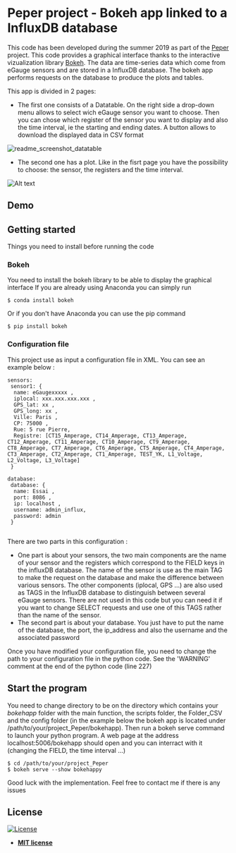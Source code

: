 # Peper project - Bokeh app linked to a InfluxDB database

This code has been developed during the summer 2019 as part of the [Peper](https://dataia.eu/recherche/le-projet-peper-prediction-de-la-prosommation-denergie-renouvelable) project. This code provides a graphical interface thanks to the interactive vizualization library [Bokeh](https://bokeh.pydata.org/en/latest/).
The data are time-series data which come from eGauge sensors and are stored in a InfluxDB database. The bokeh app performs requests on the database to produce the plots and tables. 

This app is divided in 2 pages:
- The first one consists of a Datatable. On the right side a drop-down menu allows to select wich eGauge sensor you want to choose. Then you can chose which register of the sensor you want to display and also the time interval, ie the starting and ending dates. A button allows to download the displayed data in CSV format 

![readme_screenshot_datatable](https://user-images.githubusercontent.com/52416887/62783032-ce0b2b80-babb-11e9-9ce0-a733c4fb4b61.png)

- The second one has a plot. Like in the fisrt page you have the possibility to choose: the sensor, the registers and the time interval.  

![Alt text](/Users/arnaud/Downloads/readme_screenshot_plot.png?raw=true "Page2")

## Demo


## Getting started

Things you need to install before running the code

### Bokeh

You need to install the bokeh library to be able to display the graphical interface
If you are already using Anaconda you can simply run
```
$ conda install bokeh
```
Or if you don't have Anaconda you can use the pip command
```
$ pip install bokeh
```

### Configuration file

This project use as input a configuration file in XML.
You can see an example below :

```
sensors:
 sensor1: {
  name: eGaugexxxxx ,
  iplocal: xxx.xxx.xxx.xxx ,
  GPS_lat: xx ,
  GPS_long: xx ,
  Ville: Paris ,
  CP: 75000 ,
  Rue: 5 rue Pierre,
  Registre: [CT15_Amperage, CT14_Amperage, CT13_Amperage, CT12_Amperage, CT11_Amperage, CT10_Amperage, CT9_Amperage, CT8_Amperage, CT7_Amperage, CT6_Amperage, CT5_Amperage, CT4_Amperage, CT3_Amperage, CT2_Amperage, CT1_Amperage, TEST_YK, L1_Voltage,  L2_Voltage, L3_Voltage]
 }

database:
 database: {
  name: Essai ,
  port: 8086 ,
  ip: localhost ,
  username: admin_influx,
  password: admin
 }
 
```

There are two parts in this configuration : 
- One part is about your sensors, the two main components are the name of your sensor and the registers which correspond to the FIELD keys in the influxDB database. The name of the sensor is use as the main TAG to make the request on the database and make the difference between various sensors. The other components (iplocal, GPS ...) are also used as TAGS in the InfluxDB database to distinguish between several eGauge sensors. There are not used in this code but you can need it if you want to change SELECT requests and use one of this TAGS rather than the name of the sensor.
- The second part is about your database. You just have to put the name of the database, the port, the ip_address and also the username and the associated password

Once you have modified your configuration file, you need to change the path to your configuration file in the python code. See the 'WARNING' comment at the end of the python code (line 227)


## Start the program

You need to change directory to be on the directory which contains your *bokehapp* folder with the main function, the scripts folder, the Folder_CSV and the config folder (in the example below the bokeh app is located under /path/to/your/project_Peper/bokehapp). Then run a bokeh serve command to launch your python program. A web page at the address localhost:5006/bokehapp should open and you can interract with it (changing the FIELD, the time interval ...)

```
$ cd /path/to/your/project_Peper 
$ bokeh serve --show bokehappy
```

Good luck with the implementation. Feel free to contact me if there is any issues


## License

[![License](http://img.shields.io/:license-mit-blue.svg?style=flat-square)](http://badges.mit-license.org)

- **[MIT license](http://opensource.org/licenses/mit-license.php)**



